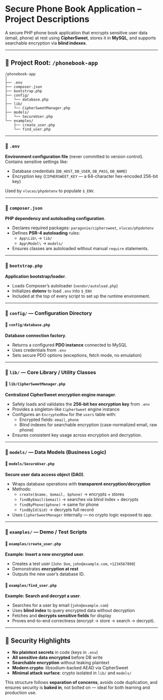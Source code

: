 # Secure Phone Book Application – Project Descriptions

A secure PHP phone book application that encrypts sensitive user data (email, phone) at rest using **CipherSweet**, stores it in **MySQL**, and supports searchable encryption via **blind indexes**.

---

## 📁 Project Root: `/phonebook-app`

```
/phonebook-app
│
├── .env
├── composer.json
├── bootstrap.php
├── config/
│   └── database.php
├── lib/
│   └── CipherSweetManager.php
├── models/
│   └── SecureUser.php
└── examples/
    ├── create_user.php
    └── find_user.php
```

---

### 📄 `.env`
**Environment configuration file** (never committed to version control).  
Contains sensitive settings like:
- Database credentials (`DB_HOST`, `DB_USER`, `DB_PASS`, `DB_NAME`)
- Encryption key (`CIPHERSWEET_KEY` — a 64-character hex-encoded 256-bit key)  

Used by `vlucas/phpdotenv` to populate `$_ENV`.

---

### 📄 `composer.json`
**PHP dependency and autoloading configuration**.  
- Declares required packages: `paragonie/ciphersweet`, `vlucas/phpdotenv`
- Defines **PSR-4 autoloading** rules:
  - `App\Lib\` → `lib/`
  - `App\Model\` → `models/`
- Ensures classes are autoloaded without manual `require` statements.

---

### 📄 `bootstrap.php`
**Application bootstrap/loader**.  
- Loads Composer’s autoloader (`vendor/autoload.php`)
- Initializes **dotenv** to load `.env` into `$_ENV`
- Included at the top of every script to set up the runtime environment.

---

### 📁 `config/` — Configuration Directory

#### 📄 `config/database.php`
**Database connection factory**.  
- Returns a configured **PDO instance** connected to MySQL
- Uses credentials from `.env`
- Sets secure PDO options (exceptions, fetch mode, no emulation)

---

### 📁 `lib/` — Core Library / Utility Classes

#### 📄 `lib/CipherSweetManager.php`
**Centralized CipherSweet encryption engine manager**.  
- Safely loads and validates the **256-bit hex encryption key** from `.env`
- Provides a singleton-like `CipherSweet` engine instance
- Configures an `EncryptedRow` for the `users` table with:
  - Encrypted fields: `email`, `phone`
  - Blind indexes for searchable encryption (case-normalized email, raw phone)
- Ensures consistent key usage across encryption and decryption.

---

### 📁 `models/` — Data Models (Business Logic)

#### 📄 `models/SecureUser.php`
**Secure user data access object (DAO)**.  
- Wraps database operations with **transparent encryption/decryption**
- Methods:
  - `create($name, $email, $phone)` → encrypts + stores
  - `findByEmail($email)` → searches via blind index + decrypts
  - `findByPhone($phone)` → same for phone
  - `findById($id)` → decrypts full record
- Uses `CipherSweetManager` internally — no crypto logic exposed to app.

---

### 📁 `examples/` — Demo / Test Scripts

#### 📄 `examples/create_user.php`
**Example: Insert a new encrypted user**.  
- Creates a test user (`John Doe`, `john@example.com`, `+1234567890`)
- Demonstrates **encryption at rest**
- Outputs the new user’s database ID.

#### 📄 `examples/find_user.php`
**Example: Search and decrypt a user**.  
- Searches for a user by email (`john@example.com`)
- Uses **blind index** to query encrypted data without decryption
- Fetches and **decrypts sensitive fields** for display
- Proves end-to-end correctness (encrypt → store → search → decrypt).

---

## 🔐 Security Highlights
- **No plaintext secrets** in code (keys in `.env`)
- **All sensitive data encrypted** before DB write
- **Searchable encryption** without leaking plaintext
- **Modern crypto**: libsodium-backed AEAD via CipherSweet
- **Minimal attack surface**: crypto isolated in `lib/` and `models/`

This structure follows **separation of concerns**, avoids code duplication, and ensures security is **baked in**, not bolted on — ideal for both learning and production use.
 
